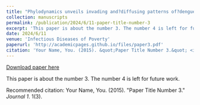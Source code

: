 ```yaml
---
title: "Phylodynamics unveils invading and?diffusing patterns of?dengue virus serotype-1 in?Guangdong, China from?1990 to?2019 under?a?global genotyping framework"
collection: manuscripts
permalink: /publication/2024/6/11-paper-title-number-3
excerpt: 'This paper is about the number 3. The number 4 is left for future work.'
date: 2024/6/11
venue: 'Infectious Diseases of Poverty'
paperurl: 'http://academicpages.github.io/files/paper3.pdf'
citation: 'Your Name, You. (2015). &quot;Paper Title Number 3.&quot; <i>Journal 1</i>. 1(3).'
---
```


<a href='http://academicpages.github.io/files/paper3.pdf'>Download paper here</a>

This paper is about the number 3. The number 4 is left for future work.

Recommended citation: Your Name, You. (2015). "Paper Title Number 3." <i>Journal 1</i>. 1(3).